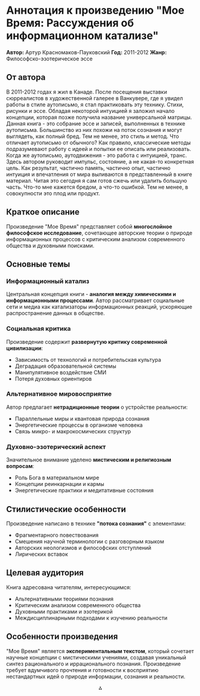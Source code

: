 # Аннотация к произведению "Мое Время: Рассуждения об информационном катализе"

**Автор:** Артур Красномаков-Пауковский
**Год:** 2011-2012
**Жанр:** Философско-эзотерическое эссе

## От автора 

В 2011-2012 годах я жил в Канаде. После посещения выставки сюрреалистов в художественной галерее в Ванкувере, где я увидел работы в стиле аутописьмо, я стал практиковать эту технику. Стихи, рисунки и эссе. Обладая некоторой интуицией я заложил начало концепции, которая позже получила название универсальной матрицы. Данная книга - это собрание эссе и записей, выполненных в технике аутописьма. Большинство из них похожи на поток сознания и могут выглядеть, как полный бред. Тем не менее, это стиль и метод. Что отличает аутописьмо от обычного? Как правило, классические методы подразумевают работу с идеей и попытки ее описать или реализовать. Когда же аутописьмо, аутодвижения - это работа с интуицией, транс. Здесь автором руководит импульс, состояние, а не какая-то конкретная цель. Как результат, частично память, частично опыт, частично интуиция и впечатления от мира выливаются в представленный в книге материал. Читая это сегодня я сам готов сжечь или удалить большую часть. Что-то мне кажется бредом, а что-то ошибкой. Тем не менее, в совокупности это плод или продукт. 

## Краткое описание

Произведение "Мое Время" представляет собой **многослойное философское исследование**, сочетающее авторские теории о природе информационных процессов с критическим анализом современного общества и духовными поисками.

## Основные темы

### Информационный катализ

Центральная концепция книги - **аналогия между химическими и информационными процессами**. Автор рассматривает социальные сети и медиа как катализаторы информационных реакций, ускоряющие распространение данных в обществе.

### Социальная критика

Произведение содержит **развернутую критику современной цивилизации**:

- Зависимость от технологий и потребительская культура
- Деградация образовательной системы
- Манипулятивное воздействие СМИ
- Потеря духовных ориентиров


### Альтернативное мировосприятие

Автор предлагает **нетрадиционные теории** о устройстве реальности:

- Параллельные миры и квантовая природа сознания
- Энергетические процессы в организме человека
- Связь микро- и макрокосмических структур


### Духовно-эзотерический аспект

Значительное внимание уделено **мистическим и религиозным вопросам**:

- Роль Бога в материальном мире
- Концепции реинкарнации и кармы
- Энергетические практики и медитативные состояния


## Стилистические особенности

Произведение написано в технике **"потока сознания"** с элементами:

- Фрагментарного повествования
- Смешения научной терминологии с разговорным языком
- Авторских неологизмов и философских отступлений
- Лирических вставок


## Целевая аудитория

Книга адресована читателям, интересующимся:

- Альтернативными теориями познания
- Критическим анализом современного общества
- Духовными практиками и эзотерикой
- Междисциплинарными подходами к изучению реальности


## Особенности произведения

"Мое Время" является **экспериментальным текстом**, который сочетает научные концепции с мистическими учениями, создавая уникальный синтез рационального и иррационального познания. Произведение требует вдумчивого прочтения и готовности к восприятию нестандартных идей о природе информации, сознания и реальности.

<div style="text-align: center">⁂</div>
